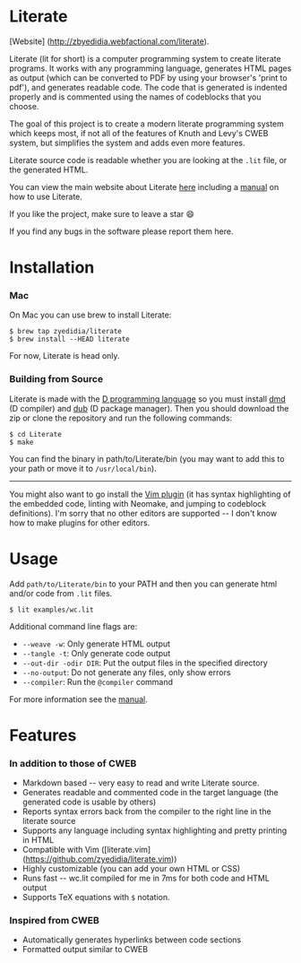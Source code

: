 # Literate

[Website] (http://zbyedidia.webfactional.com/literate).

Literate (lit for short) is a computer programming system to create literate programs. It works with any programming language, generates HTML pages as output (which can be converted to PDF by using your browser's 'print to pdf'),
and generates readable code. The code that is generated is indented properly and is commented using the names of codeblocks that you choose.

The goal of this project is to create a modern literate programming system which keeps most, if not all of the features of Knuth and Levy's CWEB system, but simplifies the system and adds even more features.

Literate source code is readable whether you are looking at the `.lit` file, or the generated HTML.

You can view the main website about Literate [here](http://zbyedidia.webfactional.com/literate) including a [manual](http://zbyedidia.webfactional.com/literate/manual.php) on how to use Literate.

If you like the project, make sure to leave a star :smile:

If you find any bugs in the software please report them here.

# Installation

### Mac

On Mac you can use brew to install Literate:

```
$ brew tap zyedidia/literate
$ brew install --HEAD literate
```

For now, Literate is head only.

### Building from Source
Literate is made with the [D programming language](http://dlang.org) so you must install [dmd](http://dlang.org/download.html#dmd) (D compiler) and [dub](https://code.dlang.org/download) (D package manager). Then you should download the zip or clone the repository and run the following commands:

```
$ cd Literate
$ make
```

You can find the binary in path/to/Literate/bin (you may want to add this to your path or move it to `/usr/local/bin`).

---

You might also want to go install the [Vim plugin](https://github.com/zyedidia/literate.vim) (it has syntax highlighting of the embedded code, linting with Neomake, and jumping to codeblock definitions). 
I'm sorry that no other editors are supported -- I don't know how to make plugins for other editors.

# Usage

Add `path/to/Literate/bin` to your PATH and then you can generate html and/or code from `.lit` files.

```
$ lit examples/wc.lit
```

Additional command line flags are:

* `--weave -w`: Only generate HTML output
* `--tangle -t`: Only generate code output
* `--out-dir -odir DIR`: Put the output files in the specified directory
* `--no-output`: Do not generate any files, only show errors
* `--compiler`: Run the `@compiler` command

For more information see the [manual](http://zbyedidia.webfactional.com/literate/manual.php).

# Features
### In addition to those of CWEB
* Markdown based -- very easy to read and write Literate source.
* Generates readable and commented code in the target language (the generated code is usable by others)
* Reports syntax errors back from the compiler to the right line in the literate source
* Supports any language including syntax highlighting and pretty printing in HTML
* Compatible with Vim ([literate.vim] (https://github.com/zyedidia/literate.vim))
* Highly customizable (you can add your own HTML or CSS)
* Runs fast -- wc.lit compiled for me in 7ms for both code and HTML output
* Supports TeX equations with `$` notation.

### Inspired from CWEB
* Automatically generates hyperlinks between code sections
* Formatted output similar to CWEB
